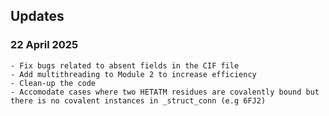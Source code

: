 ## Updates


### 22 April 2025
	- Fix bugs related to absent fields in the CIF file
	- Add multithreading to Module 2 to increase efficiency
	- Clean-up the code
	- Accomodate cases where two HETATM residues are covalently bound but there is no covalent instances in _struct_conn (e.g 6FJ2)

